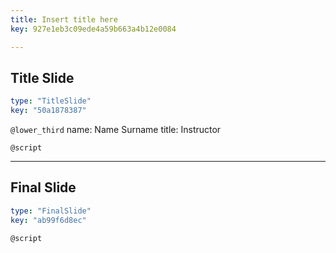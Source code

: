```yaml
---
title: Insert title here
key: 927e1eb3c09ede4a59b663a4b12e0084

---
```

## Title Slide

```yaml
type: "TitleSlide"
key: "50a1878387"
```

`@lower_third`
name: Name Surname
title: Instructor


`@script`



---
## Final Slide

```yaml
type: "FinalSlide"
key: "ab99f6d8ec"
```

`@script`


